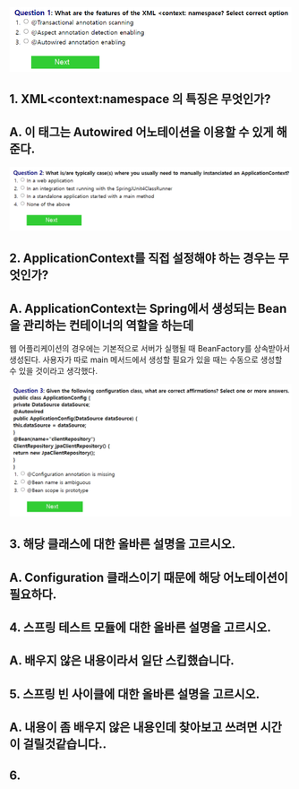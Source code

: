 <img src="./1.png" />


## 1. XML<context:namespace 의 특징은 무엇인가?

## A. 이 태그는 Autowired 어노테이션을 이용할 수 있게 해준다.


<img src="./2.png" />

## 2. ApplicationContext를 직접 설정해야 하는 경우는 무엇인가?

## A. ApplicationContext는 Spring에서 생성되는 Bean을 관리하는 컨테이너의 역할을 하는데
웹 어플리케이션의 경우에는 기본적으로 서버가 실행될 때 BeanFactory를 상속받아서 생성된다.
사용자가 따로 main 메서드에서 생성할 필요가 있을 때는 수동으로 생성할 수 있을 것이라고 생각했다.

<img src="./3.png" />


## 3. 해당 클래스에 대한 올바른 설명을 고르시오.

## A. Configuration 클래스이기 때문에 해당 어노테이션이 필요하다.


## 4. 스프링 테스트 모듈에 대한 올바른 설명을 고르시오.

## A. 배우지 않은 내용이라서 일단 스킵했습니다.


## 5. 스프링 빈 사이클에 대한 올바른 설명을 고르시오.

## A. 내용이 좀 배우지 않은 내용인데 찾아보고 쓰려면 시간이 걸릴것같습니다..

## 6. 




